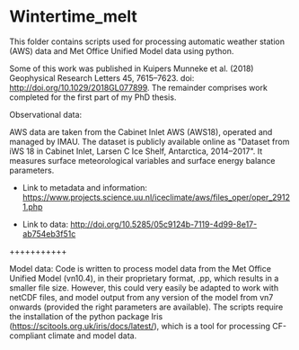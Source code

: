 # Wintertime_melt

This folder contains scripts used for processing automatic weather station (AWS) data and Met Office Unified Model data using python.

Some of this work was published in Kuipers Munneke et al. (2018) Geophysical Research Letters 45, 7615–7623. doi: http://doi.org/10.1029/2018GL077899. 
The remainder comprises work completed for the first part of my PhD thesis.

Observational data: 

AWS data are taken from the Cabinet Inlet AWS (AWS18), operated and managed by IMAU. The dataset is publicly available online as "Dataset from iWS 18 in Cabinet Inlet, Larsen C Ice Shelf, Antarctica, 2014–2017". It measures surface meteorological variables and surface energy balance parameters. 
* Link to metadata and information: https://www.projects.science.uu.nl/iceclimate/aws/files_oper/oper_29121.php

* Link to data: http://doi.org/10.5285/05c9124b-7119-4d99-8e17-ab754eb3f51c

+++++++++++

Model data:
Code is written to process model data from the Met Office Unified Model (vn10.4), in their proprietary format, .pp, which results in a smaller file size. However, this could very easily be adapted to work with netCDF files, and model output from any version of the model from vn7 onwards (provided the right parameters are available). The scripts require the installation of the python package Iris (https://scitools.org.uk/iris/docs/latest/), which is a tool for processing CF-compliant climate and model data. 